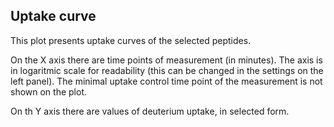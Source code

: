 

## Uptake curve 

This plot presents uptake curves of the selected peptides. 

On the X axis there are time points of measurement (in minutes). The axis is in logaritmic scale for readability (this can be changed in the settings on the left panel). The minimal uptake control time point of the measurement is not shown on the plot.

On th Y axis there are values of deuterium uptake, in selected form.

